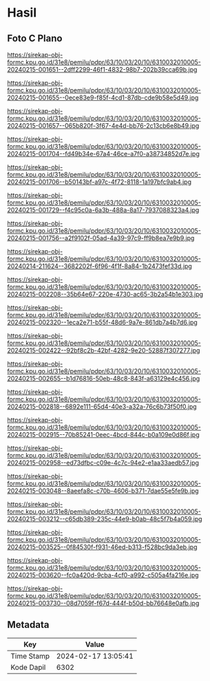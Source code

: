 # Hasil

## Foto C Plano

https://sirekap-obj-formc.kpu.go.id/31e8/pemilu/pdpr/63/10/03/20/10/6310032010005-20240215-001651--2dff2299-46f1-4832-98b7-202b39cca69b.jpg

https://sirekap-obj-formc.kpu.go.id/31e8/pemilu/pdpr/63/10/03/20/10/6310032010005-20240215-001655--0ece83e9-f85f-4cd1-87db-cde9b58e5d49.jpg

https://sirekap-obj-formc.kpu.go.id/31e8/pemilu/pdpr/63/10/03/20/10/6310032010005-20240215-001657--065b820f-3f67-4e4d-bb76-2c13cb6e8b49.jpg

https://sirekap-obj-formc.kpu.go.id/31e8/pemilu/pdpr/63/10/03/20/10/6310032010005-20240215-001704--fd49b34e-67a4-46ce-a7f0-a38734852d7e.jpg

https://sirekap-obj-formc.kpu.go.id/31e8/pemilu/pdpr/63/10/03/20/10/6310032010005-20240215-001706--b50143bf-a97c-4f72-8118-1a197bfc9ab4.jpg

https://sirekap-obj-formc.kpu.go.id/31e8/pemilu/pdpr/63/10/03/20/10/6310032010005-20240215-001729--f4c95c0a-6a3b-488a-8a17-7937088323a4.jpg

https://sirekap-obj-formc.kpu.go.id/31e8/pemilu/pdpr/63/10/03/20/10/6310032010005-20240215-001756--a2f9102f-05ad-4a39-97c9-ff9b8ea7e9b9.jpg

https://sirekap-obj-formc.kpu.go.id/31e8/pemilu/pdpr/63/10/03/20/10/6310032010005-20240214-211624--3682202f-6f96-4f1f-8a84-1b2473fef33d.jpg

https://sirekap-obj-formc.kpu.go.id/31e8/pemilu/pdpr/63/10/03/20/10/6310032010005-20240215-002208--35b64e67-220e-4730-ac65-3b2a54b1e303.jpg

https://sirekap-obj-formc.kpu.go.id/31e8/pemilu/pdpr/63/10/03/20/10/6310032010005-20240215-002320--1eca2e71-b55f-48d6-9a7e-861db7a4b7d6.jpg

https://sirekap-obj-formc.kpu.go.id/31e8/pemilu/pdpr/63/10/03/20/10/6310032010005-20240215-002422--92bf8c2b-42bf-4282-9e20-52887f307277.jpg

https://sirekap-obj-formc.kpu.go.id/31e8/pemilu/pdpr/63/10/03/20/10/6310032010005-20240215-002655--b1d76816-50eb-48c8-843f-a63129e4c456.jpg

https://sirekap-obj-formc.kpu.go.id/31e8/pemilu/pdpr/63/10/03/20/10/6310032010005-20240215-002818--6892e111-65d4-40e3-a32a-76c6b73f50f0.jpg

https://sirekap-obj-formc.kpu.go.id/31e8/pemilu/pdpr/63/10/03/20/10/6310032010005-20240215-002915--70b85241-0eec-4bcd-844c-b0a109e0d86f.jpg

https://sirekap-obj-formc.kpu.go.id/31e8/pemilu/pdpr/63/10/03/20/10/6310032010005-20240215-002958--ed73dfbc-c09e-4c7c-94e2-e1aa33aedb57.jpg

https://sirekap-obj-formc.kpu.go.id/31e8/pemilu/pdpr/63/10/03/20/10/6310032010005-20240215-003048--8aeefa8c-c70b-4606-b371-7dae55e5fe9b.jpg

https://sirekap-obj-formc.kpu.go.id/31e8/pemilu/pdpr/63/10/03/20/10/6310032010005-20240215-003212--c65db389-235c-44e9-b0ab-48c5f7b4a059.jpg

https://sirekap-obj-formc.kpu.go.id/31e8/pemilu/pdpr/63/10/03/20/10/6310032010005-20240215-003525--0f84530f-f931-46ed-b313-f528bc9da3eb.jpg

https://sirekap-obj-formc.kpu.go.id/31e8/pemilu/pdpr/63/10/03/20/10/6310032010005-20240215-003620--fc0a420d-9cba-4cf0-a992-c505a4fa216e.jpg

https://sirekap-obj-formc.kpu.go.id/31e8/pemilu/pdpr/63/10/03/20/10/6310032010005-20240215-003730--08d7059f-f67d-444f-b50d-bb76648e0afb.jpg


## Metadata

| Key        | Value               |
| ---------- | ------------------- |
| Time Stamp | 2024-02-17 13:05:41 |
| Kode Dapil | 6302                |



